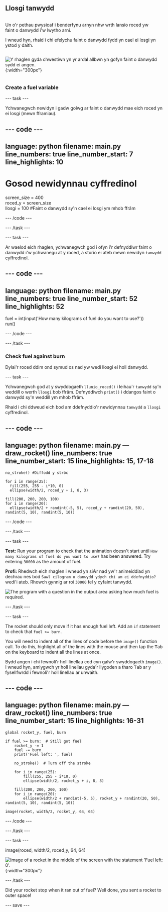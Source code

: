 ## Llosgi tanwydd

<div style="display: flex; flex-wrap: wrap">
<div style="flex-basis: 200px; flex-grow: 1; margin-right: 15px;">

Un o'r pethau pwysicaf i benderfynu arnyn nhw wrth lansio roced yw faint o danwydd i'w lwytho arni. 

I wneud hyn, rhaid i chi efelychu faint o danwydd fydd yn cael ei losgi yn ystod y daith.
</div>

![Y rhaglen gyda chwestiwn yn yr ardal allbwn yn gofyn faint o danwydd sydd ei angen.](images/burn_question_full.png){:width="300px"}

</div>

### Create a fuel variable

--- task ---

Ychwanegwch newidyn i gadw golwg ar faint o danwydd mae eich roced yn ei losgi (mewn fframiau).

--- code ---
---
language: python filename: main.py line_numbers: true line_number_start: 7
line_highlights: 10
---

# Gosod newidynnau cyffredinol
screen_size = 400   
roced_y = screen_size  
llosgi = 100 #Faint o danwydd sy'n cael ei losgi ym mhob ffrâm

--- /code ---

--- /task ---


--- task ---

Ar waelod eich rhaglen, ychwanegwch god i ofyn i'r defnyddiwr faint o danwydd i'w ychwanegu at y roced, a storio ei ateb mewn newidyn `tanwydd` cyffredinol.

--- code ---
---
language: python filename: main.py line_numbers: true line_number_start: 52
line_highlights: 52
---

fuel = int(input('How many kilograms of fuel do you want to use?'))   
run()

--- /code ---

--- /task ---

### Check fuel against burn

Dylai'r roced ddim ond symud os nad yw wedi llosgi ei holl danwydd.

--- task ---

Ychwanegwch god at y swyddogaeth `llunio_roced()` i leihau'r `tanwydd` sy'n weddill o werth `llosgi` bob ffrâm. Defnyddiwch `print()` i ddangos faint o danwydd sy'n weddill ym mhob ffrâm.

Rhaid i chi ddweud eich bod am ddefnyddio'r newidynnau `tanwydd` a `llosgi` cyffredinol.

--- code ---
---
language: python filename: main.py — draw_rocket() line_numbers: true line_number_start: 15
line_highlights: 15, 17-18
---

    no_stroke() #Diffodd y strôc   
    
    for i in range(25):   
      fill(255, 255 - i*10, 0)   
      ellipse(width/2, roced_y + i, 8, 3)    
    
    fill(200, 200, 200, 100)   
    for i in range(20):   
      ellipse(width/2 + randint(-5, 5), roced_y + randint(20, 50), randint(5, 10), randint(5, 10))

--- /code ---

--- /task ---

--- task ---

**Test:** Run your program to check that the animation doesn't start until `How many kilograms of fuel do you want to use?` has been answered. Try entering `30000` as the amount of fuel.

**Profi:** Rhedwch eich rhaglen i wneud yn siŵr nad yw'r animeiddiad yn dechrau nes bod `Sawl cilogram o danwydd ydych chi am ei ddefnyddio?` wedi'i ateb. Rhowch gynnig ar roi `30000` fel y cyfaint tanwydd.

![The program with a question in the output area asking how much fuel is required.](images/burn_question.png)

--- /task ---

--- task ---

The rocket should only move if it has enough fuel left. Add an `if` statement to check that `fuel >= burn`.

You will need to indent all of the lines of code before the `image()` function call. To do this, highlight all of the lines with the mouse and then tap the <kbd>Tab</kbd> on the keyboard to indent all the lines at once.

Bydd angen i chi fewnoli'r holl linellau cod cyn galw'r swyddogaeth `image()`. I wneud hyn, amlygwch yr holl linellau gyda'r llygoden a tharo <kbd>Tab</kbd> ar y fysellfwrdd i fewnoli'r holl linellau ar unwaith.

--- code ---
---
language: python filename: main.py — draw_rocket() line_numbers: true line_number_start: 15
line_highlights: 16-31
---

    global rocket_y, fuel, burn  
    
    if fuel >= burn:  # Still got fuel   
        rocket_y -= 1   
        fuel -= burn   
        print('Fuel left: ', fuel)   
    
        no_stroke()  # Turn off the stroke   
    
        for i in range(25):   
            fill(255, 255 - i*10, 0)   
            ellipse(width/2, rocket_y + i, 8, 3)    
    
        fill(200, 200, 200, 100)   
        for i in range(20):   
            ellipse(width/2 + randint(-5, 5), rocket_y + randint(20, 50), randint(5, 10), randint(5, 10))   
    
    image(rocket, width/2, rocket_y, 64, 64)

--- /code ---

--- /task ---

--- task ---

image(roced, width/2, roced_y, 64, 64)

![Image of a rocket in the middle of the screen with the statement 'Fuel left: 0'.](images/burn_empty.png){:width="300px"}

--- /task ---

Did your rocket stop when it ran out of fuel? Well done, you sent a rocket to outer space!

--- save ---

